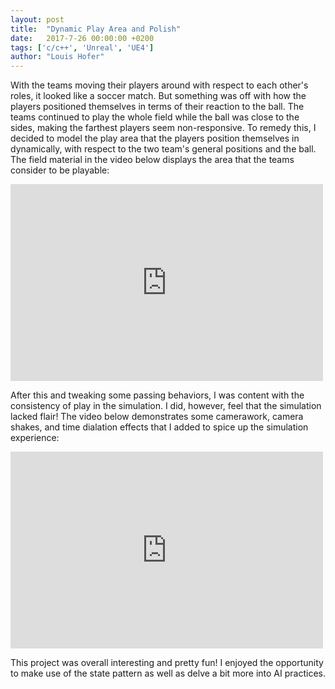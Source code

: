 ```yaml
---
layout: post
title:  "Dynamic Play Area and Polish"
date:   2017-7-26 00:00:00 +0200
tags: ['c/c++', 'Unreal', 'UE4']
author: "Louis Hofer"
---
```


With the teams moving their players around with respect to each other's roles, it looked like a soccer match.
But something was off with how the players positioned themselves in terms of their reaction to the ball.
The teams continued to play the whole field while the ball was close to the sides, making the farthest players seem non-responsive.
To remedy this, I decided to model the play area that the players position themselves in dynamically, with respect to the two team's general positions and the ball.
The field material in the video below displays the area that the teams consider to be playable:

<iframe width="500" height="315" src="https://www.youtube.com/embed/hrg4PoIwhNM" frameborder="0" allowfullscreen></iframe>

After this and tweaking some passing behaviors, I was content with the consistency of play in the simulation.
I did, however, feel that the simulation lacked flair!
The video below demonstrates some camerawork, camera shakes, and time dialation effects that I added to spice up the simulation experience:

<iframe width="500" height="315" src="https://www.youtube.com/embed/n9ElVGDroPc" frameborder="0" allowfullscreen></iframe>

This project was overall interesting and pretty fun!
I enjoyed the opportunity to make use of the state pattern as well as delve a bit more into AI practices.